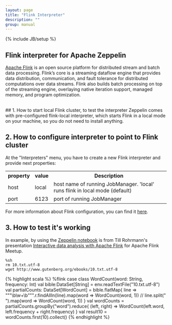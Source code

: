 ```yaml
---
layout: page
title: "Flink Interpreter"
description: ""
group: manual
---
```

{% include JB/setup %}


## Flink interpreter for Apache Zeppelin
[Apache Flink](https://flink.apache.org) is an open source platform for distributed stream and batch data processing. Flink’s core is a streaming dataflow engine that provides data distribution, communication, and fault tolerance for distributed computations over data streams. Flink also builds batch processing on top of the streaming engine, overlaying native iteration support, managed memory, and program optimization.

<br>
## 1. How to start local Flink cluster, to test the interpreter
Zeppelin comes with pre-configured flink-local interpreter, which starts Flink in a local mode on your machine, so you do not need to install anything.

## 2. How to configure interpreter to point to Flink cluster
At the "Interpreters" menu, you have to create a new Flink interpreter and provide next properties:

<table class="table-configuration">
  <tr>
    <th>property</th>
    <th>value</th>
    <th>Description</th>
  </tr>
  <tr>
    <td>host</td>
    <td>local</td>
    <td>host name of running JobManager. 'local' runs flink in local mode (default)</td>
  </tr>
  <tr>
    <td>port</td>
    <td>6123</td>
    <td>port of running JobManager</td>
  </tr>
</table>

For more information about Flink configuration, you can find it [here](https://ci.apache.org/projects/flink/flink-docs-release-0.10/setup/config.html).

## 3. How to test it's working

In example, by using the [Zeppelin notebook](https://www.zeppelinhub.com/viewer/notebooks/aHR0cHM6Ly9yYXcuZ2l0aHVidXNlcmNvbnRlbnQuY29tL05GTGFicy96ZXBwZWxpbi1ub3RlYm9va3MvbWFzdGVyL25vdGVib29rcy8yQVFFREs1UEMvbm90ZS5qc29u) is from Till Rohrmann's presentation [Interactive data analysis with Apache Flink](http://www.slideshare.net/tillrohrmann/data-analysis-49806564) for Apache Flink Meetup.


```
%sh
rm 10.txt.utf-8
wget http://www.gutenberg.org/ebooks/10.txt.utf-8
```
{% highlight scala %}
%flink
case class WordCount(word: String, frequency: Int)
val bible:DataSet[String] = env.readTextFile("10.txt.utf-8")
val partialCounts: DataSet[WordCount] = bible.flatMap{
    line =>
        """\b\w+\b""".r.findAllIn(line).map(word => WordCount(word, 1))
//        line.split(" ").map(word => WordCount(word, 1))
}
val wordCounts = partialCounts.groupBy("word").reduce{
    (left, right) => WordCount(left.word, left.frequency + right.frequency)
}
val result10 = wordCounts.first(10).collect()
{% endhighlight %}
